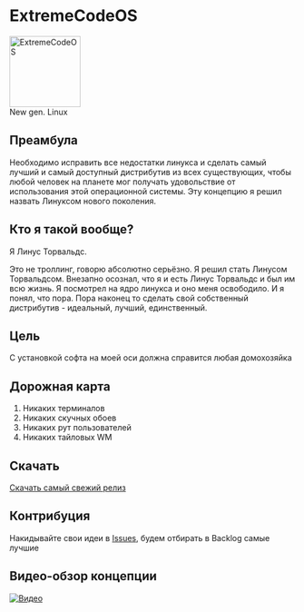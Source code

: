 # ExtremeCodeOS
<p align="left">
  <img src="https://github.com/extremecodetv/ExtremeCodeOS/raw/main/logo.jpg" width="125" title=ExtremeCodeOS logo"><br/>
  New gen. Linux 
</p>

## Преамбула

Необходимо исправить все недостатки линукса и сделать самый лучший и самый доступный дистрибутив из всех существующих, чтобы любой человек на планете мог получать удовольствие от использования этой операционной системы. Эту концепцию я решил назвать Линуксом нового поколения.

## Кто я такой вообще?

Я Линус Торвальдс.

Это не троллинг, говорю абсолютно серьёзно. Я решил стать Линусом Торвальдсом. Внезапно осознал, что я и есть Линус Торвальдс и был им всю жизнь. Я посмотрел на ядро линукса и оно меня освободило. И я понял, что пора. Пора наконец то сделать свой собственный дистрибутив - идеальный, лучший, единственный. 

## Цель

 С установкой софта на моей оси должна справится любая домохозяйка
                                                                                                                   
## Дорожная карта
                                                                                                                   
1. Никаких терминалов
2. Никаких скучных обоев
3. Никаких рут пользователей
4. Никаких тайловых WM                                                                                                     

## Скачать

[Скачать самый свежий релиз](https://github.com/extremecodetv/ExtremeCodeOS/releases)

## Контрибуция

Накидывайте свои идеи в [Issues](https://github.com/extremecodetv/ExtremeCodeOS/issues), будем отбирать в Backlog самые лучшие

## Видео-обзор концепции

[![Видео](https://raw.githubusercontent.com/extremecodetv/ExtremeCodeOS/main/yt-preview.jpg)](https://youtu.be/Xza8cl4iR3A "Linux нового поколения ")

